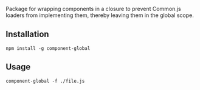 Package for wrapping components in a closure to prevent Common.js loaders from implementing them, thereby leaving them in the global scope.

## Installation

`npm install -g component-global`

## Usage

`component-global -f ./file.js`
